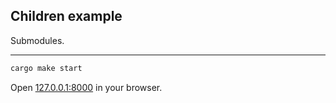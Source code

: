 ## Children example

Submodules.

---

```bash
cargo make start
```

Open [127.0.0.1:8000](http://127.0.0.1:8000) in your browser.
